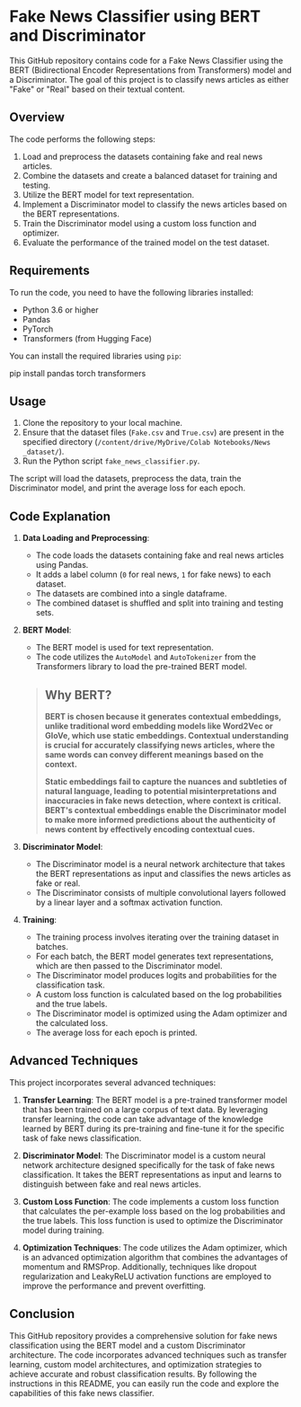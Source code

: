 # Fake News Classifier using BERT and Discriminator

This GitHub repository contains code for a Fake News Classifier using the BERT (Bidirectional Encoder Representations from Transformers) model and a Discriminator. The goal of this project is to classify news articles as either "Fake" or "Real" based on their textual content.

## Overview

The code performs the following steps:

1. Load and preprocess the datasets containing fake and real news articles.
2. Combine the datasets and create a balanced dataset for training and testing.
3. Utilize the BERT model for text representation.
4. Implement a Discriminator model to classify the news articles based on the BERT representations.
5. Train the Discriminator model using a custom loss function and optimizer.
6. Evaluate the performance of the trained model on the test dataset.

## Requirements

To run the code, you need to have the following libraries installed:

- Python 3.6 or higher
- Pandas
- PyTorch
- Transformers (from Hugging Face)

You can install the required libraries using `pip`:

pip install pandas torch transformers

## Usage

1. Clone the repository to your local machine.
2. Ensure that the dataset files (`Fake.csv` and `True.csv`) are present in the specified directory (`/content/drive/MyDrive/Colab Notebooks/News _dataset/`).
3. Run the Python script `fake_news_classifier.py`.

The script will load the datasets, preprocess the data, train the Discriminator model, and print the average loss for each epoch.

## Code Explanation

1. **Data Loading and Preprocessing**:
   - The code loads the datasets containing fake and real news articles using Pandas.
   - It adds a label column (`0` for real news, `1` for fake news) to each dataset.
   - The datasets are combined into a single dataframe.
   - The combined dataset is shuffled and split into training and testing sets.

2. **BERT Model**:
   - The BERT model is used for text representation.
   - The code utilizes the `AutoModel` and `AutoTokenizer` from the Transformers library to load the pre-trained BERT model.

   > ## **Why BERT?**
   >
   > **BERT is chosen because it generates contextual embeddings, unlike traditional word embedding models like Word2Vec or GloVe, which use static embeddings. Contextual understanding is crucial for accurately classifying news articles, where the same words can convey different meanings based on the context.**
   >
   > **Static embeddings fail to capture the nuances and subtleties of natural language, leading to potential misinterpretations and inaccuracies in fake news detection, where context is critical. BERT's contextual embeddings enable the Discriminator model to make more informed predictions about the authenticity of news content by effectively encoding contextual cues.**

3. **Discriminator Model**:
   - The Discriminator model is a neural network architecture that takes the BERT representations as input and classifies the news articles as fake or real.
   - The Discriminator consists of multiple convolutional layers followed by a linear layer and a softmax activation function.

4. **Training**:
   - The training process involves iterating over the training dataset in batches.
   - For each batch, the BERT model generates text representations, which are then passed to the Discriminator model.
   - The Discriminator model produces logits and probabilities for the classification task.
   - A custom loss function is calculated based on the log probabilities and the true labels.
   - The Discriminator model is optimized using the Adam optimizer and the calculated loss.
   - The average loss for each epoch is printed.

## Advanced Techniques

This project incorporates several advanced techniques:

1. **Transfer Learning**: The BERT model is a pre-trained transformer model that has been trained on a large corpus of text data. By leveraging transfer learning, the code can take advantage of the knowledge learned by BERT during its pre-training and fine-tune it for the specific task of fake news classification.

2. **Discriminator Model**: The Discriminator model is a custom neural network architecture designed specifically for the task of fake news classification. It takes the BERT representations as input and learns to distinguish between fake and real news articles.

3. **Custom Loss Function**: The code implements a custom loss function that calculates the per-example loss based on the log probabilities and the true labels. This loss function is used to optimize the Discriminator model during training.

4. **Optimization Techniques**: The code utilizes the Adam optimizer, which is an advanced optimization algorithm that combines the advantages of momentum and RMSProp. Additionally, techniques like dropout regularization and LeakyReLU activation functions are employed to improve the performance and prevent overfitting.

## Conclusion

This GitHub repository provides a comprehensive solution for fake news classification using the BERT model and a custom Discriminator architecture. The code incorporates advanced techniques such as transfer learning, custom model architectures, and optimization strategies to achieve accurate and robust classification results. By following the instructions in this README, you can easily run the code and explore the capabilities of this fake news classifier.
